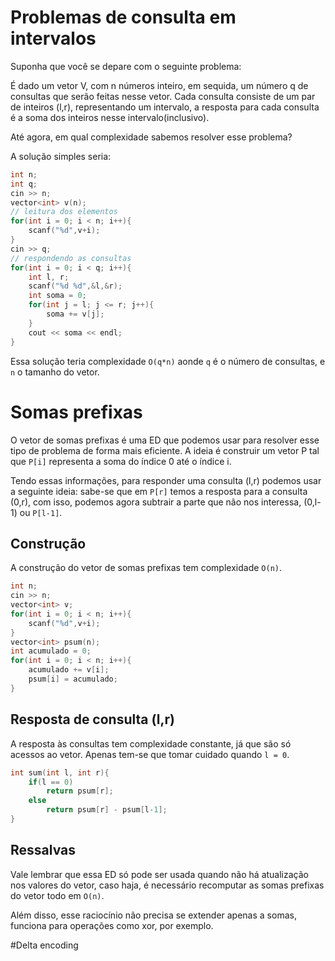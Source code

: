 # Problemas de consulta em intervalos

Suponha que você se depare com o seguinte problema: 

É dado um vetor V, com n números inteiro, em sequida, um número q de consultas que serão feitas nesse vetor. Cada consulta consiste de um par de inteiros (l,r), representando um intervalo, a resposta para cada consulta é a soma dos inteiros nesse intervalo(inclusivo).

Até agora, em qual complexidade sabemos resolver esse problema?

A solução simples seria: 
```cpp
int n;
int q;
cin >> n;
vector<int> v(n);
// leitura dos elementos
for(int i = 0; i < n; i++){
    scanf("%d",v+i);
}
cin >> q;
// respondendo as consultas
for(int i = 0; i < q; i++){
    int l, r;
    scanf("%d %d",&l,&r);
    int soma = 0;
    for(int j = l; j <= r; j++){
        soma += v[j];
    }
    cout << soma << endl;
}

```

Essa solução teria complexidade `O(q*n)` aonde `q` é o número de consultas, e `n` o tamanho do vetor.


# Somas prefixas

O vetor de somas prefixas é uma ED que podemos usar para resolver esse tipo de problema de forma mais eficiente. A ideia é construir um vetor P tal que `P[i]` representa a soma do índice 0 até o índice i.

Tendo essas informações, para responder uma consulta (l,r) podemos usar a seguinte ideia: sabe-se que em `P[r]` temos a resposta para a consulta (0,r), com isso, podemos agora subtrair a parte que não nos interessa, (0,l-1) ou `P[l-1]`.

## Construção

A construção do vetor de somas prefixas tem complexidade `O(n)`. 

```cpp
int n;
cin >> n;
vector<int> v;
for(int i = 0; i < n; i++){
    scanf("%d",v+i);
}
vector<int> psum(n);
int acumulado = 0;
for(int i = 0; i < n; i++){
    acumulado += v[i];
    psum[i] = acumulado;
}
```

## Resposta de consulta (l,r)

A resposta às consultas tem complexidade constante, já que são só acessos ao vetor. Apenas tem-se que tomar cuidado quando `l = 0`.

```cpp
int sum(int l, int r){
    if(l == 0)
        return psum[r];
    else
        return psum[r] - psum[l-1];
}
```


## Ressalvas

Vale lembrar que essa ED só pode ser usada quando não há atualização nos valores do vetor, caso haja, é necessário recomputar as somas prefixas do vetor todo em `O(n)`. 

Além disso, esse raciocínio não precisa se extender apenas a somas, funciona para operações como xor, por exemplo.  


#Delta encoding